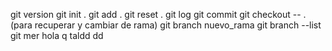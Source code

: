 git version
git init .
git add .
git reset . 
git log 
git commit 
git checkout -- . (para recuperar y cambiar de rama)
git branch nuevo_rama
git branch --list
git mer
hola q taldd
dd